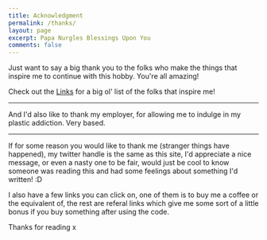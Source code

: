 ```yaml
---
title: Acknowledgment
permalink: /thanks/
layout: page
excerpt: Papa Nurgles Blessings Upon You
comments: false
---
```


Just want to say a big thank you to the folks who make the things that inspire me to continue with this hobby. You're all amazing! 

Check out the [Links](https://paintsplastic.com/links/) for a  big ol' list of the folks that inspire me!

---

And I'd also like to thank my employer, for allowing me to indulge in my plastic addiction. Very based.

---

If for some reason you would like to thank me (stranger things have happened), my twitter handle is the same as this site, I'd appreciate a nice message, or even a nasty one to be fair, would just be cool to know someone was reading this and had some feelings about something I'd written! :D 

I also have a few links you can click on, one of them is to buy me a coffee or the equivalent of, the rest are referal links which give me some sort of a little bonus if you buy something after using the code.

Thanks for reading x